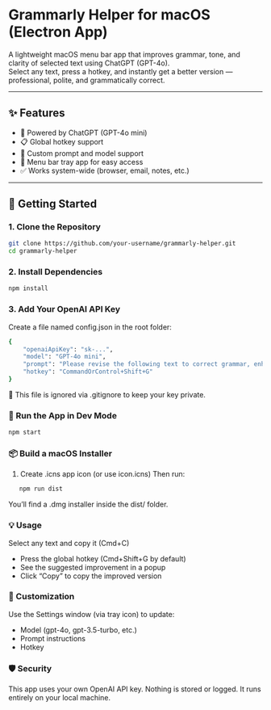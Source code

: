 # Grammarly Helper for macOS (Electron App)

A lightweight macOS menu bar app that improves grammar, tone, and clarity of selected text using ChatGPT (GPT-4o).  
Select any text, press a hotkey, and instantly get a better version — professional, polite, and grammatically correct.

---

## ✨ Features

- 🧠 Powered by ChatGPT (GPT-4o mini)
- 📋 Global hotkey support
- 💬 Custom prompt and model support
- 📎 Menu bar tray app for easy access
- ✅ Works system-wide (browser, email, notes, etc.)

---

## 🚀 Getting Started

### 1. Clone the Repository

```bash
git clone https://github.com/your-username/grammarly-helper.git
cd grammarly-helper
```


###  2. Install Dependencies

```bash
npm install
```

###  3. Add Your OpenAI API Key
   Create a file named config.json in the root folder:

```bash
{
    "openaiApiKey": "sk-...",
    "model": "GPT-4o mini",
    "prompt": "Please revise the following text to correct grammar, enhance clarity, and convey a professional and polite tone.",
    "hotkey": "CommandOrControl+Shift+G"
}
```
🔐 This file is ignored via .gitignore to keep your key private.

### 🧪 Run the App in Dev Mode
```bash
npm start
```

### 📦 Build a macOS Installer
1. Create .icns app icon (or use icon.icns)
   Then run:
```bash
   npm run dist
```
You’ll find a .dmg installer inside the dist/ folder.


### 💡 Usage
Select any text and copy it (Cmd+C)

- Press the global hotkey (Cmd+Shift+G by default)
- See the suggested improvement in a popup
- Click “Copy” to copy the improved version

### 🔧 Customization
Use the Settings window (via tray icon) to update:

- Model (gpt-4o, gpt-3.5-turbo, etc.)
- Prompt instructions
- Hotkey

### 🛡 Security
This app uses your own OpenAI API key. Nothing is stored or logged.
It runs entirely on your local machine.